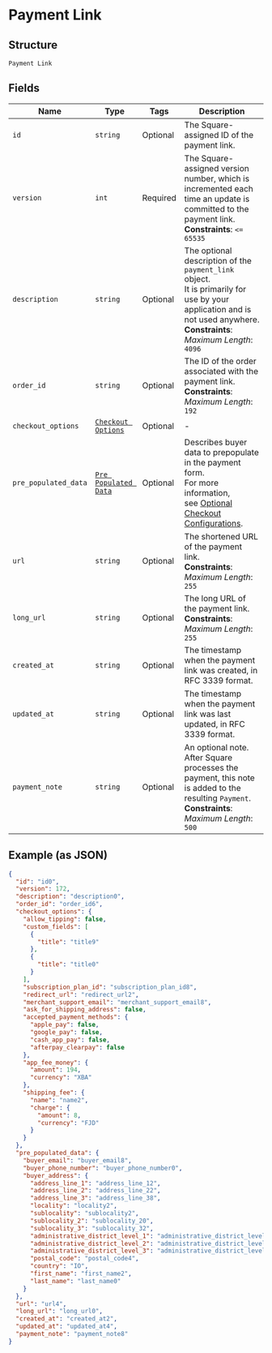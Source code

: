 
# Payment Link

## Structure

`Payment Link`

## Fields

| Name | Type | Tags | Description |
|  --- | --- | --- | --- |
| `id` | `string` | Optional | The Square-assigned ID of the payment link. |
| `version` | `int` | Required | The Square-assigned version number, which is incremented each time an update is committed to the payment link.<br>**Constraints**: `<= 65535` |
| `description` | `string` | Optional | The optional description of the `payment_link` object.<br>It is primarily for use by your application and is not used anywhere.<br>**Constraints**: *Maximum Length*: `4096` |
| `order_id` | `string` | Optional | The ID of the order associated with the payment link.<br>**Constraints**: *Maximum Length*: `192` |
| `checkout_options` | [`Checkout Options`](../../doc/models/checkout-options.md) | Optional | - |
| `pre_populated_data` | [`Pre Populated Data`](../../doc/models/pre-populated-data.md) | Optional | Describes buyer data to prepopulate in the payment form.<br>For more information,<br>see [Optional Checkout Configurations](https://developer.squareup.com/docs/checkout-api/optional-checkout-configurations). |
| `url` | `string` | Optional | The shortened URL of the payment link.<br>**Constraints**: *Maximum Length*: `255` |
| `long_url` | `string` | Optional | The long URL of the payment link.<br>**Constraints**: *Maximum Length*: `255` |
| `created_at` | `string` | Optional | The timestamp when the payment link was created, in RFC 3339 format. |
| `updated_at` | `string` | Optional | The timestamp when the payment link was last updated, in RFC 3339 format. |
| `payment_note` | `string` | Optional | An optional note. After Square processes the payment, this note is added to the<br>resulting `Payment`.<br>**Constraints**: *Maximum Length*: `500` |

## Example (as JSON)

```json
{
  "id": "id0",
  "version": 172,
  "description": "description0",
  "order_id": "order_id6",
  "checkout_options": {
    "allow_tipping": false,
    "custom_fields": [
      {
        "title": "title9"
      },
      {
        "title": "title0"
      }
    ],
    "subscription_plan_id": "subscription_plan_id8",
    "redirect_url": "redirect_url2",
    "merchant_support_email": "merchant_support_email8",
    "ask_for_shipping_address": false,
    "accepted_payment_methods": {
      "apple_pay": false,
      "google_pay": false,
      "cash_app_pay": false,
      "afterpay_clearpay": false
    },
    "app_fee_money": {
      "amount": 194,
      "currency": "XBA"
    },
    "shipping_fee": {
      "name": "name2",
      "charge": {
        "amount": 8,
        "currency": "FJD"
      }
    }
  },
  "pre_populated_data": {
    "buyer_email": "buyer_email8",
    "buyer_phone_number": "buyer_phone_number0",
    "buyer_address": {
      "address_line_1": "address_line_12",
      "address_line_2": "address_line_22",
      "address_line_3": "address_line_38",
      "locality": "locality2",
      "sublocality": "sublocality2",
      "sublocality_2": "sublocality_20",
      "sublocality_3": "sublocality_32",
      "administrative_district_level_1": "administrative_district_level_16",
      "administrative_district_level_2": "administrative_district_level_28",
      "administrative_district_level_3": "administrative_district_level_30",
      "postal_code": "postal_code4",
      "country": "IO",
      "first_name": "first_name2",
      "last_name": "last_name0"
    }
  },
  "url": "url4",
  "long_url": "long_url0",
  "created_at": "created_at2",
  "updated_at": "updated_at4",
  "payment_note": "payment_note8"
}
```

